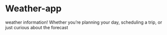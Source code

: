 # Weather-app
 weather information! Whether you’re planning your day, scheduling a trip, or just curious about the forecast
